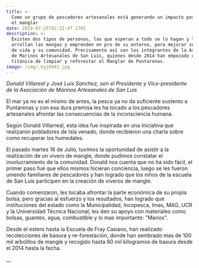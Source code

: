```yaml
---
title: >-
  Como un grupo de pescadores artesanales está generando un impacto positivo en
  el manglar
date: 2019-07-25T02:22:47.170Z
description: >-
  Existen dos tipos de personas, las que esperan a todo se lo hagan y las que se
  arrollan las mangas y emprenden en pro de su entorno, para mejorar su calidad
  de vida y su comunidad. Precisamente así son los integrantes de la Asociación
  de Marinos Artesanales de San Luis, quienes desde 2014 han empezado una tarea
  titánica de limpiar y reforestar el Manglar de Puntarenas.
image: /img/_byj0941.jpg
---
```

_Donald Villareal y José Luis Sanchez, son el Presidente y Vice-presidente de la Asociación de Marinos Artesanales de San Luis_

El mar ya no es el mismo de antes, la pesca ya no da suficiente sustento a Puntarenas y con esa dura premisa les ha tocado a los pescadores artesanales afrontar las consecuencias de la inconsciencia humana.

Según Donald Villarreal, esta idea fue inspirada en una iniciativa que realizaron pobladores de Isla venado, donde recibieron una charla sobre como recuperar los humedales.

El pasado martes 16 de Julio, tuvimos la oportunidad de asistir a la realización de un vivero de mangle, donde pudimos constatar el involucramiento de la comunidad. Donald nos cuenta que no ha sido fácil, el primer paso fué que ellos mismos hicieran conciencia, luego se les fueron uniendo familiares de pescadores y han logrado que los niños de la escuela de San Luis participen en la creación de viveros de mangle. 

Cuando comenzaron, les tocaba afrontar la parte económica de su propia bolsa, pero gracias al esfuerzo y los resultados, han logrado que instituciones del estado como la Municipalidad, Incopesca, Imas, MAG, UCR y la Universidad Técnica Nacional, les den su apoyo con materiales como bolsas, guantes, agua, combustible y lo mas importante: "Manos".

Desde el estero hasta la Escuela de Fray Casiano, han realizado recolecciones de basura y re-forestación, donde han sembrado mas de 100 mil arbolitos de mangle y recogido hasta 80 mil kilogramos de basura desde el 2014 hasta la fecha.

__
